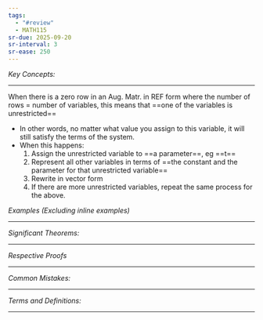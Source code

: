 ```yaml
---
tags:
  - "#review"
  - MATH115
sr-due: 2025-09-20
sr-interval: 3
sr-ease: 250
---
```

*Key Concepts:*
___
When there is a zero row in an Aug. Matr. in REF form where the number of rows = number of variables, this means that ==one of the variables is unrestricted==
- In other words, no matter what value you assign to this variable, it will still satisfy the terms of the system. 
- When this happens:
	1. Assign the unrestricted variable to ==a parameter==, eg ==t==
	2. Represent all other variables in terms of ==the constant and the parameter for that unrestricted variable==
	3. Rewrite in vector form
	4. If there are more unrestricted variables, repeat the same process for the above. 

*Examples (Excluding inline examples)* 
___

*Significant Theorems:*
___

*Respective Proofs*
___

*Common Mistakes:*
___

*Terms and Definitions:*
___

